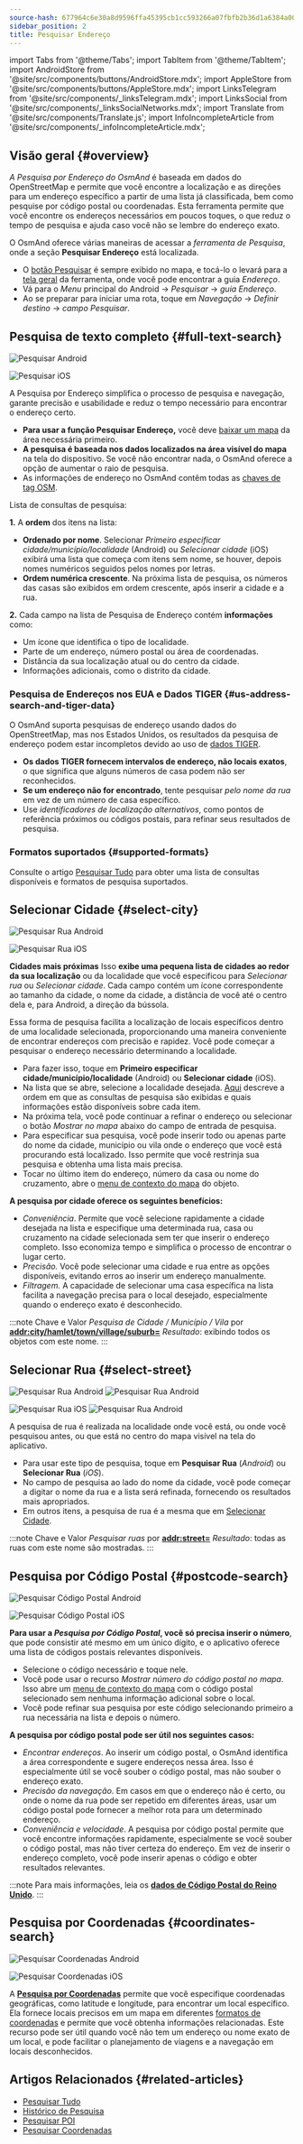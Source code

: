 ```yaml
---
source-hash: 677964c6e30a8d9596ffa45395cb1cc593266a07fbfb2b36d1a6384a00432d7d
sidebar_position: 2
title: Pesquisar Endereço
---
```

import Tabs from '@theme/Tabs';
import TabItem from '@theme/TabItem';
import AndroidStore from '@site/src/components/buttons/AndroidStore.mdx';
import AppleStore from '@site/src/components/buttons/AppleStore.mdx';
import LinksTelegram from '@site/src/components/_linksTelegram.mdx';
import LinksSocial from '@site/src/components/_linksSocialNetworks.mdx';
import Translate from '@site/src/components/Translate.js';
import InfoIncompleteArticle from '@site/src/components/_infoIncompleteArticle.mdx';


<InfoIncompleteArticle/>

## Visão geral {#overview}

*A Pesquisa por Endereço do OsmAnd* é baseada em dados do OpenStreetMap e permite que você encontre a localização e as direções para um endereço específico a partir de uma lista já classificada, bem como pesquise por código postal ou coordenadas. Esta ferramenta permite que você encontre os endereços necessários em poucos toques, o que reduz o tempo de pesquisa e ajuda caso você não se lembre do endereço exato.

O OsmAnd oferece várias maneiras de acessar a *ferramenta de Pesquisa*, onde a seção **Pesquisar Endereço** está localizada.

- O [botão Pesquisar](../widgets/map-buttons.md#search) é sempre exibido no mapa, e tocá-lo o levará para a [tela geral](#full-text-search) da ferramenta, onde você pode encontrar a guia *Endereço*.
- Vá para o *Menu* principal do Android → *Pesquisar* → *guia Endereço*.
- Ao se preparar para iniciar uma rota, toque em *Navegação* → *Definir destino* → *campo Pesquisar*.


## Pesquisa de texto completo {#full-text-search}

<Tabs groupId="operating-systems" queryString="current-os">

<TabItem value="android" label="Android">

![Pesquisar Android](@site/static/img/search/search_address_2_andr.png)

</TabItem>

<TabItem value="ios" label="iOS">

![Pesquisar iOS](@site/static/img/search/street_search_ios.png)

</TabItem>

</Tabs>

A Pesquisa por Endereço simplifica o processo de pesquisa e navegação, garante precisão e usabilidade e reduz o tempo necessário para encontrar o endereço certo.

- **Para usar a função Pesquisar Endereço,** você deve [baixar um mapa](../start-with/download-maps.md) da área necessária primeiro.
- **A pesquisa é baseada nos dados localizados na área visível do mapa** na tela do dispositivo. Se você não encontrar nada, o OsmAnd oferece a opção de aumentar o raio de pesquisa.
- As informações de endereço no OsmAnd contêm todas as [chaves de tag OSM](https://wiki.openstreetmap.org/w/index.php?title=Key:addr).


Lista de consultas de pesquisa:

**1.** A **ordem** dos itens na lista:

- **Ordenado por nome**. Selecionar *Primeiro especificar cidade/município/localidade* (Android) ou *Selecionar cidade* (iOS) exibirá uma lista que começa com itens sem nome, se houver, depois nomes numéricos seguidos pelos nomes por letras.
- **Ordem numérica crescente**. Na próxima lista de pesquisa, os números das casas são exibidos em ordem crescente, após inserir a cidade e a rua.

**2.** Cada campo na lista de Pesquisa de Endereço contém **informações** como:

- Um ícone que identifica o tipo de localidade.
- Parte de um endereço, número postal ou área de coordenadas.
- Distância da sua localização atual ou do centro da cidade.
- Informações adicionais, como o distrito da cidade.


### Pesquisa de Endereços nos EUA e Dados TIGER {#us-address-search-and-tiger-data}

O OsmAnd suporta pesquisas de endereço usando dados do OpenStreetMap, mas nos Estados Unidos, os resultados da pesquisa de endereço podem estar incompletos devido ao uso de [dados TIGER](https://wiki.openstreetmap.org/wiki/TIGER).

- **Os dados TIGER fornecem intervalos de endereço, não locais exatos**, o que significa que alguns números de casa podem não ser reconhecidos.
- **Se um endereço não for encontrado**, tente pesquisar *pelo nome da rua* em vez de um número de casa específico.
- Use *identificadores de localização alternativos*, como pontos de referência próximos ou códigos postais, para refinar seus resultados de pesquisa.


### Formatos suportados {#supported-formats}

Consulte o artigo [Pesquisar Tudo](./search-all.md#basic-queries) para obter uma lista de consultas disponíveis e formatos de pesquisa suportados.


## Selecionar Cidade {#select-city}

<Tabs groupId="operating-systems" queryString="current-os">

<TabItem value="android" label="Android">

![Pesquisar Rua Android](@site/static/img/search/town_search_android.png)

</TabItem>

<TabItem value="ios" label="iOS">

![Pesquisar Rua iOS](@site/static/img/search/town_search_ios.png)

</TabItem>

</Tabs>

**Cidades mais próximas**
Isso **exibe uma pequena lista de cidades ao redor da sua localização** ou da localidade que você especificou para *Selecionar rua* ou *Selecionar cidade*. Cada campo contém um ícone correspondente ao tamanho da cidade, o nome da cidade, a distância de você até o centro dela e, para Android, a direção da bússola.

Essa forma de pesquisa facilita a localização de locais específicos dentro de uma localidade selecionada, proporcionando uma maneira conveniente de encontrar endereços com precisão e rapidez. Você pode começar a pesquisar o endereço necessário determinando a localidade.

- Para fazer isso, toque em **Primeiro especificar cidade/município/localidade** (Android) ou **Selecionar cidade** (iOS).
- Na lista que se abre, selecione a localidade desejada. [Aqui](#full-text-search) descreve a ordem em que as consultas de pesquisa são exibidas e quais informações estão disponíveis sobre cada item.
- Na próxima tela, você pode continuar a refinar o endereço ou selecionar o botão *Mostrar no mapa* abaixo do campo de entrada de pesquisa.
- Para especificar sua pesquisa, você pode inserir todo ou apenas parte do nome da cidade, município ou vila onde o endereço que você está procurando está localizado. Isso permite que você restrinja sua pesquisa e obtenha uma lista mais precisa.
- Tocar no último item do endereço, número da casa ou nome do cruzamento, abre o [menu de contexto do mapa](../map/map-context-menu.md#select-an-object-single-tap) do objeto.

**A pesquisa por cidade oferece os seguintes benefícios:**

- *Conveniência*. Permite que você selecione rapidamente a cidade desejada na lista e especifique uma determinada rua, casa ou cruzamento na cidade selecionada sem ter que inserir o endereço completo. Isso economiza tempo e simplifica o processo de encontrar o lugar certo.
- *Precisão.* Você pode selecionar uma cidade e rua entre as opções disponíveis, evitando erros ao inserir um endereço manualmente.
- *Filtragem.* A capacidade de selecionar uma casa específica na lista facilita a navegação precisa para o local desejado, especialmente quando o endereço exato é desconhecido.

:::note Chave e Valor
*Pesquisa de Cidade / Município / Vila* por [**addr:city/hamlet/town/village/suburb=**](https://wiki.openstreetmap.org/w/index.php?title=Key:addr)
*Resultado*: exibindo todos os objetos com este nome.
:::


## Selecionar Rua {#select-street}

<Tabs groupId="operating-systems" queryString="current-os">

<TabItem value="android" label="Android">

![Pesquisar Rua Android](@site/static/img/search/street_search.png) ![Pesquisar Rua Android](@site/static/img/search/street_search_1.png)

</TabItem>

<TabItem value="ios" label="iOS">

![Pesquisar Rua iOS](@site/static/img/search/address_street_search_3_ios.png) ![Pesquisar Rua Android](@site/static/img/search/address_street_search_4_ios.png)

</TabItem>

</Tabs>

A pesquisa de rua é realizada na localidade onde você está, ou onde você pesquisou antes, ou que está no centro do mapa visível na tela do aplicativo.

- Para usar este tipo de pesquisa, toque em **Pesquisar Rua** (*Android*) ou **Selecionar Rua** (*iOS*).
- No campo de pesquisa ao lado do nome da cidade, você pode começar a digitar o nome da rua e a lista será refinada, fornecendo os resultados mais apropriados.
- Em outros itens, a pesquisa de rua é a mesma que em [Selecionar Cidade](#select-city).

:::note Chave e Valor
*Pesquisar ruas* por [**addr:street=**](https://wiki.openstreetmap.org/w/index.php?title=Key:addr)
*Resultado*: todas as ruas com este nome são mostradas.
:::


## Pesquisa por Código Postal {#postcode-search}

<Tabs groupId="operating-systems" queryString="current-os">

<TabItem value="android" label="Android">

![Pesquisar Código Postal Android](@site/static/img/search/postcode_android.png)

</TabItem>

<TabItem value="ios" label="iOS">

![Pesquisar Código Postal iOS](@site/static/img/search/postcode_ios.png)

</TabItem>

</Tabs>

**Para usar a *Pesquisa por Código Postal*, você só precisa inserir o número**, que pode consistir até mesmo em um único dígito, e o aplicativo oferece uma lista de códigos postais relevantes disponíveis.

- Selecione o código necessário e toque nele.
- Você pode usar o recurso *Mostrar número do código postal no mapa*. Isso abre um [menu de contexto do mapa](../map/map-context-menu.md#select-an-object-single-tap) com o código postal selecionado sem nenhuma informação adicional sobre o local.
- Você pode refinar sua pesquisa por este código selecionando primeiro a rua necessária na lista e depois o número.

**A pesquisa por código postal pode ser útil nos seguintes casos:**

- *Encontrar endereços*. Ao inserir um código postal, o OsmAnd identifica a área correspondente e sugere endereços nessa área. Isso é especialmente útil se você souber o código postal, mas não souber o endereço exato.
- *Precisão da navegação*. Em casos em que o endereço não é certo, ou onde o nome da rua pode ser repetido em diferentes áreas, usar um código postal pode fornecer a melhor rota para um determinado endereço.
- *Conveniência e velocidade*. A pesquisa por código postal permite que você encontre informações rapidamente, especialmente se você souber o código postal, mas não tiver certeza do endereço. Em vez de inserir o endereço completo, você pode inserir apenas o código e obter resultados relevantes.

:::note
Para mais informações, leia os **[dados de Código Postal do Reino Unido](https://github.com/hvdwolf/OsmAnd-UKpostcodes/releases)**.
:::


## Pesquisa por Coordenadas {#coordinates-search}

<Tabs groupId="operating-systems" queryString="current-os">

<TabItem value="android" label="Android">

![Pesquisar Coordenadas Android](@site/static/img/search/coordinates_search_android.png)

</TabItem>

<TabItem value="ios" label="iOS">

![Pesquisar Coordenadas iOS](@site/static/img/search/coordinates_search_ios.png)

</TabItem>

</Tabs>

A [**Pesquisa por Coordenadas**](../search/search-coordinates.md) permite que você especifique coordenadas geográficas, como latitude e longitude, para encontrar um local específico. Ela fornece locais precisos em um mapa em diferentes [formatos de coordenadas](../search/search-coordinates.md#coordinate-format) e permite que você obtenha informações relacionadas. Este recurso pode ser útil quando você não tem um endereço ou nome exato de um local, e pode facilitar o planejamento de viagens e a navegação em locais desconhecidos.


## Artigos Relacionados {#related-articles}

- [Pesquisar Tudo](./search-all.md)
- [Histórico de Pesquisa](./search-history.md)
- [Pesquisar POI](./search-poi.md)
- [Pesquisar Coordenadas](./search-coordinates.md)